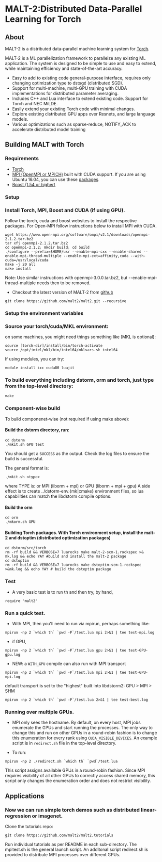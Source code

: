 # MALT-2:Distributed Data-Parallel Learning for Torch

## About

MALT-2 is a distributed data-parallel machine learning system for  [Torch](http://torch.ch).

MALT-2 is a ML parallelization framework to paralleize any existing ML application.
The system is designed to be simple to use and easy to extend, while
maintaining efficiency and state-of-the-art accuracy.

* Easy to add to existing code general-purpose interface, requires only changing optimization type to dstsgd (distributed SGD).
* Support for multi-machine, multi-GPU training with CUDA implementations for distributed parameter averaging.
* Includes C++ and Lua interface to extend existing code. Support for Torch and NEC MiLDE.
* Easily extend your existing Torch code with minimal changes.
* Explore existing distributed GPU apps over Resnets, and large language models.
* Various optimizations such as sparse-reduce, NOTIFY_ACK to accelerate distributed model training

## Building MALT with Torch

### Requirements

* [Torch](http://torch.ch)
* [MPI (OpenMPI or MPICH)](https://www.open-mpi.org/) built with CUDA support. If you are using Ubuntu 16.04, you can use these [packages](https://github.com/asimkadav/ompi).
* [Boost (1.54 or higher)](http://www.boost.org/)

### Setup

### Install Torch, MPI, Boost and CUDA (if using GPU).

Follow the torch, cuda and boost websites to install the respective packages. For Open-MPI follow instructions below to install MPI with CUDA.

```
wget https://www.open-mpi.org/software/ompi/v2.1/downloads/openmpi-2.1.2.tar.bz2
tar xfj openmpi-2.1.2.tar.bz2
cd openmpi-2.1.2; mkdir build; cd build
./configure --prefix=$HOME/usr --enable-mpi-cxx --enable-shared --enable-mpi-thread-multiple --enable-mpi-ext=affinity,cuda --with-cuda=/usr/local/cuda
make -j 20 all
make install
```
Note: Use similar instructions with openmpi-3.0.0.tar.bz2, but --enable-mpi-thread-multiple needs then to be removed.


* Checkout the latest version of MALT-2 from [github](https://github.com/malt-2)

```
git clone https://github.com/malt2/malt2.git --recursive
```

### Setup the environment variables

### Source your torch/cuda/MKL environment:
on some machines, you might need things something like (MKL is optional):
```
source [torch-dir]/install/bin/torch-activate
source /opt/intel/mkl/bin/intel64/mklvars.sh intel64
```

If using modules, you can try:

```
module install icc cuda80 luajit
```
### To build everything including dstorm, orm and torch, just type from the top-level directory:

```
make
```

### Component-wise build

To build componenet-wise (not required if using make above):

#### Build the dstorm directory, run:
```
cd dstorm
./mkit.sh GPU test
```
You should get a `SUCCESS` as the output. Check the log files to ensure the build is successful.

The general format is:
```
./mkit.sh <type> 
```

where TYPE is: 
          or MPI (liborm  + mpi)
          or GPU (liborm + mpi + gpu)
A side effect is to create ../dstorm-env.{mk|cmake} environment files, so lua capabilities
can match the libdstorm compile options.

#### Build the orm


```
cd orm
./mkorm.sh GPU
```

#### Building Torch packages. With Torch environment setup, install the malt-2 and dstoptim (distributed optimization packages)

```
cd dstorm/src/torch
rm -rf build && VERBOSE=7 luarocks make malt-2-scm-1.rockspec >& mk.log && echo YAY #build and install the malt-2 package
cd dstoptim
rm -rf build && VERBOSE=7 luarocks make dstoptim-scm-1.rockspec >&mk.log && echo YAY # build the dstoptim package
```


### Test

* A very basic test is to run th and then try, by hand,
```
require "malt2"
```

### Run a quick test.


* With MPI, then you'll need to run via mpirun, perhaps something like:
```
mpirun -np 2 `which th` `pwd -P`/test.lua mpi 2>&1 | tee test-mpi.log
```

* if GPU,
```
mpirun -np 2 `which th` `pwd -P`/test.lua gpu 2>&1 | tee test-GPU-gpu.log
```

* NEW: a `WITH_GPU` compile can also run with MPI transport
```
mpirun -np 2 `which th` `pwd -P`/test.lua mpi 2>&1 | tee test-GPU-mpi.log
```

default transport is set to the "highest" built into libdstorm2: GPU > MPI  > SHM
```
mpirun -np 2 `which th` `pwd -P`/test.lua 2>&1 | tee test-best.log
```

### Running over multiple GPUs.
* MPI only sees the hostname. By default, on every host, MPI jobs enumerate the
GPUs and start running the processes. The only way to change this and run on
other GPUs in a round-robin fashion is to change this enumeration for every
rank using `CUDA_VISIBLE_DEVICES`. An example script is in `redirect.sh` file
in the top-level directory.

* To run:
```
mpirun -np 2 ./redirect.sh `which th` `pwd`/test.lua
```
This script assigns available GPUs in a round-robin fashion. Since MPI requires
visibility of all other GPUs to correctly access shared memory, this script only
changes the enumeration order and does not restrict visibility.

## Applications

### Now we can run simple torch demos such as distributed linear-regression or imagenet.

Clone the tutorials repo:

```
git clone https://github.com/malt2/malt2.tutorials
```

Run individual tutorials as per README in each sub-directory. The mpitest.sh is the general launch script. An additonal
script redirect.sh is provided to distribute MPI processes over different GPUs.
